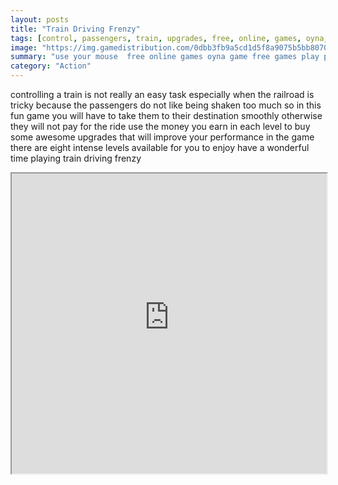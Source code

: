 ```yaml
---
layout: posts
title: "Train Driving Frenzy"
tags: [control, passengers, train, upgrades, free, online, games, oyna, game, free, games, play, play, games]
image: "https://img.gamedistribution.com/0dbb3fb9a5cd1d5f8a9075b5bb8070aa.jpg"
summary: "use your mouse  free online games oyna game free games play play games"
category: "Action"
---
```


controlling a train is not really an easy task especially when the railroad is tricky because the passengers do not like being shaken too much so in this fun game you will have to take them to their destination smoothly otherwise they will not pay for the ride use the money you earn in each level to buy some awesome upgrades that will improve your performance in the game there are eight intense levels available for you to enjoy have a wonderful time playing train driving frenzy

<iframe width="100%" height="480px;" src="https://flash.gamedistribution.com?game=0dbb3fb9a5cd1d5f8a9075b5bb8070aa"></iframe>